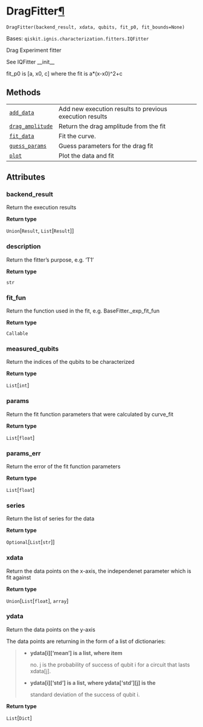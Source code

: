 # DragFitter[¶](#dragfitter "Permalink to this headline")

<span id="undefined" />

`DragFitter(backend_result, xdata, qubits, fit_p0, fit_bounds=None)`

Bases: `qiskit.ignis.characterization.fitters.IQFitter`

Drag Experiment fitter

See IQFitter \_\_init\_\_

fit\_p0 is \[a, x0, c] where the fit is a\*(x-x0)^2+c

## Methods

|                                                                                                                                                                                               |                                                         |
| --------------------------------------------------------------------------------------------------------------------------------------------------------------------------------------------- | ------------------------------------------------------- |
| [`add_data`](qiskit.ignis.characterization.DragFitter.add_data#qiskit.ignis.characterization.DragFitter.add_data "qiskit.ignis.characterization.DragFitter.add_data")                         | Add new execution results to previous execution results |
| [`drag_amplitude`](qiskit.ignis.characterization.DragFitter.drag_amplitude#qiskit.ignis.characterization.DragFitter.drag_amplitude "qiskit.ignis.characterization.DragFitter.drag_amplitude") | Return the drag amplitude from the fit                  |
| [`fit_data`](qiskit.ignis.characterization.DragFitter.fit_data#qiskit.ignis.characterization.DragFitter.fit_data "qiskit.ignis.characterization.DragFitter.fit_data")                         | Fit the curve.                                          |
| [`guess_params`](qiskit.ignis.characterization.DragFitter.guess_params#qiskit.ignis.characterization.DragFitter.guess_params "qiskit.ignis.characterization.DragFitter.guess_params")         | Guess parameters for the drag fit                       |
| [`plot`](qiskit.ignis.characterization.DragFitter.plot#qiskit.ignis.characterization.DragFitter.plot "qiskit.ignis.characterization.DragFitter.plot")                                         | Plot the data and fit                                   |

## Attributes

<span id="undefined" />

### backend\_result

Return the execution results

**Return type**

`Union`\[`Result`, `List`\[`Result`]]

<span id="undefined" />

### description

Return the fitter’s purpose, e.g. ‘T1’

**Return type**

`str`

<span id="undefined" />

### fit\_fun

Return the function used in the fit, e.g. BaseFitter.\_exp\_fit\_fun

**Return type**

`Callable`

<span id="undefined" />

### measured\_qubits

Return the indices of the qubits to be characterized

**Return type**

`List`\[`int`]

<span id="undefined" />

### params

Return the fit function parameters that were calculated by curve\_fit

**Return type**

`List`\[`float`]

<span id="undefined" />

### params\_err

Return the error of the fit function parameters

**Return type**

`List`\[`float`]

<span id="undefined" />

### series

Return the list of series for the data

**Return type**

`Optional`\[`List`\[`str`]]

<span id="undefined" />

### xdata

Return the data points on the x-axis, the independenet parameter which is fit against

**Return type**

`Union`\[`List`\[`float`], `array`]

<span id="undefined" />

### ydata

Return the data points on the y-axis

The data points are returning in the form of a list of dictionaries:

> *   **ydata\[i]\[‘mean’] is a list, where item**
>
>     no. j is the probability of success of qubit i for a circuit that lasts xdata\[j].
>
> *   **ydata\[i]\[‘std’] is a list, where ydata\[‘std’]\[j] is the**
>
>     standard deviation of the success of qubit i.

**Return type**

`List`\[`Dict`]
